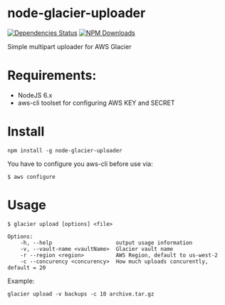 # node-glacier-uploader

[![Dependencies Status](https://david-dm.org/josser/node-glacier-uploader.svg)](http://npmjs.com/package/node-glacier-uploader)
[![NPM Downloads](https://img.shields.io/npm/dt/node-glacier-uploader.svg)](http://npmjs.com/package/node-glacier-uploader)

Simple multipart uploader for AWS Glacier

# Requirements:
* NodeJS 6.x
* aws-cli toolset for configuring AWS KEY and SECRET

# Install
```
npm install -g node-glacier-uploader
```

You have to configure you aws-cli before use via:
```
$ aws configure
```

# Usage
```
$ glacier upload [options] <file>

Options:
    -h, --help                    output usage information
    -v, --vault-name <vaultName>  Glacier vault name
    -r --region <region>          AWS Region, default to us-west-2
    -c --concurency <concurency>  How much uploads concurently, default = 20

```
Example:
```
glacier upload -v backups -c 10 archive.tar.gz
```
